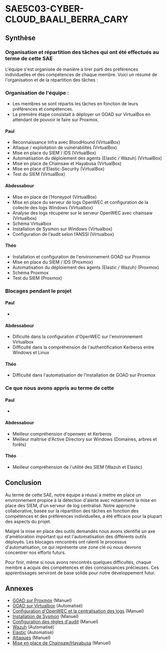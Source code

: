 # SAE5C03-CYBER-CLOUD_BAALI_BERRA_CARY

## Synthèse

### Organisation et répartition des tâches qui ont été effectués au terme de cette SAE

L'équipe s'est organisée de manière à tirer parti des préférences individuelles et des compétences de chaque membre. Voici un résumé de l'organisation et de la répartition des tâches :

### Organisation de l'équipe :

- Les membres se sont répartis les tâches en fonction de leurs préférences et compétences.
- La première étape consistait à déployer un GOAD sur VirtualBox en attendant de pouvoir le faire sur Proxmox.

#### Paul

- Reconnaissance Infra avec BloodHound (VirtualBox)
- Attaque / exploitation de vulnérabilités (VirtualBox)
- Mise en place du SIEM / IDS (VirtualBox)
- Automatisation du déploiement des agents (Elastic / Wazuh) (VirtualBox)
- Mise en place de Chainsaw et Hayabusa (VirtualBox)
- Mise en place d'Elastic-Security (VirtualBox)
- Test du SIEM (VirtualBox)

#### Abdessabour

- Mise en place de l’Honeypot (VirtualBox)
- Mise en place du serveur de logs OpenWEC et configuration de la collecte des logs Windows (Virtualbox)
- Analyse des logs récupérer sur le serveur OpenWEC avec chainsaw (Virtualbox)
- Schéma Virtualbox
- Installation de Sysmon sur Windows (Virtualbox)
- Configuration de l’audit selon l’ANSSI (Virtualbox)

#### Théo

- Installation et configuration de l'environnement GOAD sur Proxmox
- Mise en place du SIEM / IDS (Proxmox)
- Automatisation du déploiement des agents (Elastic / Wazuh) (Proxmox)
- Schéma Proxmox
- Test du SIEM (Proxmox)

### Blocages pendant le projet

#### Paul

- 

#### Abdessabour

- Dificulté dans la configuration d'OpenWEC sur l'environnement Virtualbox
- Difficulté dans la compréhension de l'authentification Kerberos entre Windows et Linux

#### Théo

- Difficulté dans l'automatisation de l'installation de GOAD sur Proxmox

### Ce que nous avons appris au terme de cette

#### Paul

- 

#### Abdessabour

- Meilleur compréhension d'openwec et Kerberos
- Meilleur maîtrise d'Active Directory sur Windows (Domaines, arbres et forêts)

#### Théo

- Meilleur compréhension de l'utilité des SIEM (Wazuh et Elastic)

## Conclusion

Au terme de cette SAE, notre équipe a réussi à mettre en place un environnement propice à la détection d'alerte avec notamment la mise en place des SIEM, d'un serveur de log centralisé. Notre approche collaborative, basée sur la répartition des tâches en fonction des compétences et des préférences individuelles, a été efficace pour la plupart des aspects du projet. 

Malgré la mise en place des outils demandés nous avons identifié un axe d'amélioration important qui est l'automatisation des différents outils déployés. Les blocages rencontrés ont ralenti le processus d'automatisation, ce qui représente une zone clé où nous devrons concentrer nos efforts futurs.

Pour finir, même si nous avons rencontrés quelques difficultés, chaque membre a acquis des compétences et des connaissances précieuses. Ces apprentissages serviront de base solide pour notre développement futur.

## Annexes

- [GOAD sur Proxmox](Compte-Rendu/goad_proxmox.pdf) (Manuel)
- [GOAD sur Virtualbox](Compte-Rendu/goad_proxmox.pdf) (Automatisé)
- [Configuration d'OpenWEC et la centralisation des logs](Compte-Rendu/manual_install_openwec.md) (Manuel)
- [Installation de Sysmon](Compte-Rendu/manual_install_sysmon.md) (Manuel)
- [Configuration des règles d'audit](Compte-Rendu/manual_install_openwec.md) (Manuel)
- [Wazuh](Compte-Rendu/wazuh.pdf) (Automatisé)
- [Elastic](Compte-Rendu/deploiement_elastic.pdf) (Automatisé)
- [Attaques](Compte-Rendu/Pentest_GOAD.md) (Manuel)
- [Mise en place de Chainsaw/Hayabusa](Compte-Rendu/log-analyze.pdf) (Manuel)
